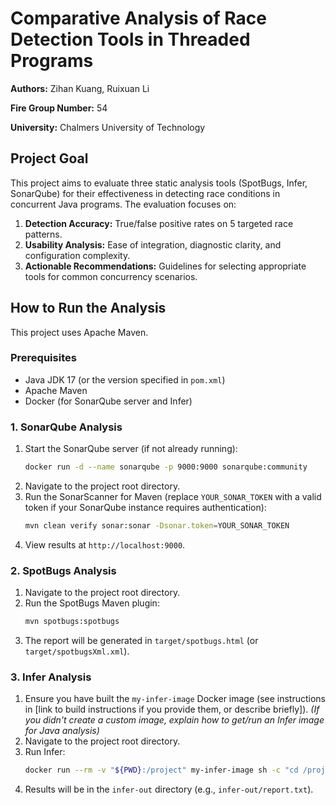# Comparative Analysis of Race Detection Tools in Threaded Programs

**Authors:** Zihan Kuang, Ruixuan Li

**Fire Group Number:** 54

**University:** Chalmers University of Technology

## Project Goal

This project aims to evaluate three static analysis tools (SpotBugs, Infer, SonarQube) for their effectiveness in detecting race conditions in concurrent Java programs. The evaluation focuses on:
1.  **Detection Accuracy:** True/false positive rates on 5 targeted race patterns.
2.  **Usability Analysis:** Ease of integration, diagnostic clarity, and configuration complexity.
3.  **Actionable Recommendations:** Guidelines for selecting appropriate tools for common concurrency scenarios.

## How to Run the Analysis

This project uses Apache Maven.

### Prerequisites
* Java JDK 17 (or the version specified in `pom.xml`)
* Apache Maven
* Docker (for SonarQube server and Infer)

### 1. SonarQube Analysis
1.  Start the SonarQube server (if not already running):
    ```bash
    docker run -d --name sonarqube -p 9000:9000 sonarqube:community
    ```
2.  Navigate to the project root directory.
3.  Run the SonarScanner for Maven (replace `YOUR_SONAR_TOKEN` with a valid token if your SonarQube instance requires authentication):
    ```bash
    mvn clean verify sonar:sonar -Dsonar.token=YOUR_SONAR_TOKEN
    ```
4.  View results at `http://localhost:9000`.

### 2. SpotBugs Analysis
1.  Navigate to the project root directory.
2.  Run the SpotBugs Maven plugin:
    ```bash
    mvn spotbugs:spotbugs
    ```
3.  The report will be generated in `target/spotbugs.html` (or `target/spotbugsXml.xml`).

### 3. Infer Analysis
1.  Ensure you have built the `my-infer-image` Docker image (see instructions in [link to build instructions if you provide them, or describe briefly]).
    *(If you didn't create a custom image, explain how to get/run an Infer image for Java analysis)*
2.  Navigate to the project root directory.
3.  Run Infer:
    ```bash
    docker run --rm -v "${PWD}:/project" my-infer-image sh -c "cd /project && infer run --results-dir infer-out -- mvn compile -DskipTests"
    ```
4.  Results will be in the `infer-out` directory (e.g., `infer-out/report.txt`).
